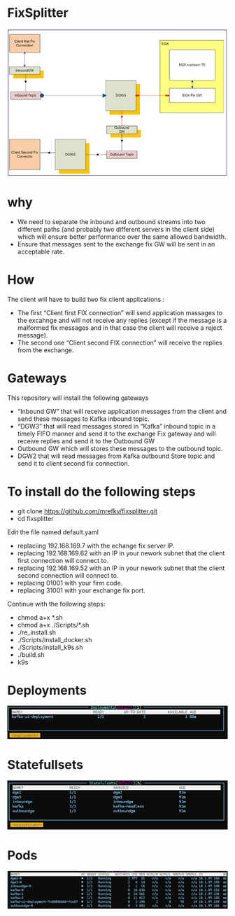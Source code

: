 # FixSplitter

![Arch](./img.jpg?raw=true "Arch")

# why
* We need to separate the inbound and outbound streams into two different paths (and probably two different servers in the client side) which will ensure better performance over the same allowed bandwidth.
* Ensure that messages sent to the exchange fix GW will be sent in an acceptable rate.

# How

The client will have to build two fix client applications : 
* The first “Client first FIX connection” will send application massages to the excahnge and will not receive any replies (except if the message is a malformed fix messages and in that case the client will receive a reject message). 
* The second one “Client second FIX connection” will receive the replies from the exchange.
# Gateways
This repository will install the following gateways 
*	“Inbound GW” that will receive application messages from the client and send these messages to Kafka inbound topic.
*	“DGW3” that will read messages stored in “Kafka” inbound topic in a timely FIFO manner and send it to the exchange Fix gateway and will receive replies and send it to the Outbound GW 
*	Outbound GW which will stores these messages to the outbound topic.
*	DGW2 that will read messages from Kafka outbound Store topic and send it to client second fix connection.


# To install do the following steps

* git clone https://github.com/mrefky/fixsplitter.git
* cd fixsplitter

Edit the file named default.yaml

* replaciing 192.168.169.7 with the echange fix server IP.
* replacing 192.168.169.62 with an IP in your nework subnet that the client first connection will connect to.
* replacing 192.168.169.52 with an IP in your nework subnet that the client second connection will connect to.
* replacing 01001 with your firm code.
* replacing 31001 with your exchange fix port.

Continue with the following steps:

* chmod a+x *.sh
* chmod a+x  ./Scripts/*.sh
* ./re_install.sh
* ./Scripts/install_docker.sh
* ./Scripts/install_k9s.sh
* ./build.sh
* k9s
# Deployments

![Arch](./deploy.jpg?raw=true "Arch")

# Statefullsets

![Arch](./stat.jpg?raw=true "Arch")

# Pods

![Arch](./img2.jpg?raw=true "Arch")
